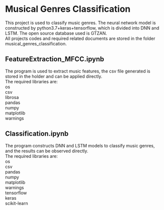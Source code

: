 # Musical Genres Classification


This project is used to classify music genres. The neural network model is constructed by python3.7+keras+tensorflow, which is divided into DNN and LSTM. The open source database used is GTZAN.
<br>All projects codes and required related documents are stored in the folder musical_genres_classification. 

## FeatureExtraction_MFCC.ipynb 
The program is used to extract music features, the csv file generated is stored in the holder and can be applied directly. 
<br>The required libraries are:
<br>os
<br>csv
<br>librosa
<br>pandas
<br>numpy
<br>matplotlib
<br>warnings

## Classification.ipynb
The program constructs DNN and LSTM models to classify music genres, and the results can be observed directly.
<br>The required libraries are:
<br>os
<br>csv 
<br>pandas
<br>numpy
<br>matplotlib
<br>warnings
<br>tensorflow
<br>keras
<br>scikit-learn
